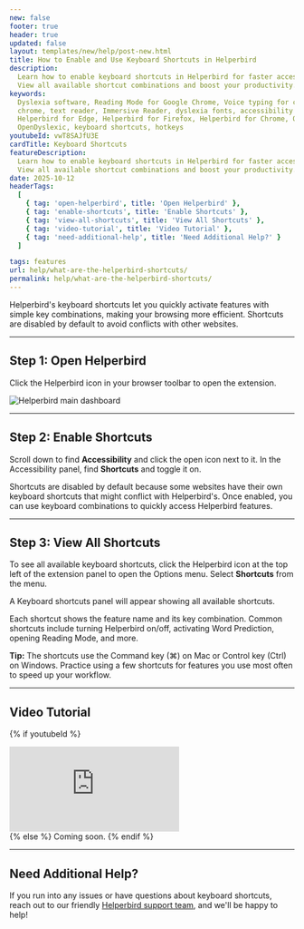 ```yaml
---
new: false
footer: true
header: true
updated: false
layout: templates/new/help/post-new.html
title: How to Enable and Use Keyboard Shortcuts in Helperbird
description:
  Learn how to enable keyboard shortcuts in Helperbird for faster access to your favorite features.
  View all available shortcut combinations and boost your productivity.
keywords:
  Dyslexia software, Reading Mode for Google Chrome, Voice typing for chrome, Text to speech for
  chrome, text reader, Immersive Reader, dyslexia fonts, accessibility software, dyslexia software,
  Helperbird for Edge, Helperbird for Firefox, Helperbird for Chrome, Opendyslexic for Chrome,
  OpenDyslexic, keyboard shortcuts, hotkeys
youtubeId: vwT8SAJfU3E
cardTitle: Keyboard Shortcuts
featureDescription:
  Learn how to enable keyboard shortcuts in Helperbird for faster access to your favorite features.
  View all available shortcut combinations and boost your productivity.
date: 2025-10-12
headerTags:
  [
    { tag: 'open-helperbird', title: 'Open Helperbird' },
    { tag: 'enable-shortcuts', title: 'Enable Shortcuts' },
    { tag: 'view-all-shortcuts', title: 'View All Shortcuts' },
    { tag: 'video-tutorial', title: 'Video Tutorial' },
    { tag: 'need-additional-help', title: 'Need Additional Help?' }
  ]

tags: features
url: help/what-are-the-helperbird-shortcuts/
permalink: help/what-are-the-helperbird-shortcuts/
---
```


Helperbird's keyboard shortcuts let you quickly activate features with simple key combinations, making your browsing more efficient. Shortcuts are disabled by default to avoid conflicts with other websites.

---

## Step 1: Open Helperbird

Click the Helperbird icon in your browser toolbar to open the extension.

![Helperbird main dashboard](Screenshot_2025-10-12_at_11_37_13_AM.png)

---

## Step 2: Enable Shortcuts

Scroll down to find **Accessibility** and click the open icon next to it. In the Accessibility panel, find **Shortcuts** and toggle it on.

Shortcuts are disabled by default because some websites have their own keyboard shortcuts that might conflict with Helperbird's. Once enabled, you can use keyboard combinations to quickly access Helperbird features.

---

## Step 3: View All Shortcuts

To see all available keyboard shortcuts, click the Helperbird icon at the top left of the extension panel to open the Options menu. Select **Shortcuts** from the menu.

A Keyboard shortcuts panel will appear showing all available shortcuts. 

Each shortcut shows the feature name and its key combination. Common shortcuts include turning Helperbird on/off, activating Word Prediction, opening Reading Mode, and more.


**Tip:** The shortcuts use the Command key (⌘) on Mac or Control key (Ctrl) on Windows. Practice using a few shortcuts for features you use most often to speed up your workflow.

---

## Video Tutorial

{% if youtubeId %}
<div class="aspect-w-16 aspect-h-9 mt-12 mb-12">
<iframe id="videos" src="https://www.youtube.com/embed/{{youtubeId}}" title="YouTube video player" frameborder="0" allow="accelerometer; autoplay; clipboard-write; encrypted-media; gyroscope; picture-in-picture; web-share" allowfullscreen></iframe>
</div>
{% else %}
Coming soon.
{% endif %}

---

## Need Additional Help?

If you run into any issues or have questions about keyboard shortcuts, reach out to our friendly [Helperbird support team](/support/), and we'll be happy to help!